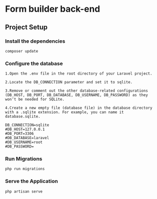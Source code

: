 # Form builder back-end

## Project Setup

### Install the dependencies

```
composer update
```

### Configure the database
    1.Open the .env file in the root directory of your Laravel project.

    2.Locate the DB_CONNECTION parameter and set it to sqlite.

    3.Remove or comment out the other database-related configurations (DB_HOST, DB_PORT, DB_DATABASE, DB_USERNAME, DB_PASSWORD) as they won't be needed for SQLite.

    4.Create a new empty file (database file) in the database directory with a .sqlite extension. For example, you can name it database.sqlite.

    DB_CONNECTION=sqlite
    #DB_HOST=127.0.0.1
    #DB_PORT=3306
    #DB_DATABASE=laravel
    #DB_USERNAME=root
    #DB_PASSWORD=

### Run Migrations
```
php run migrations
```

### Serve the Application
```
php artisan serve
```